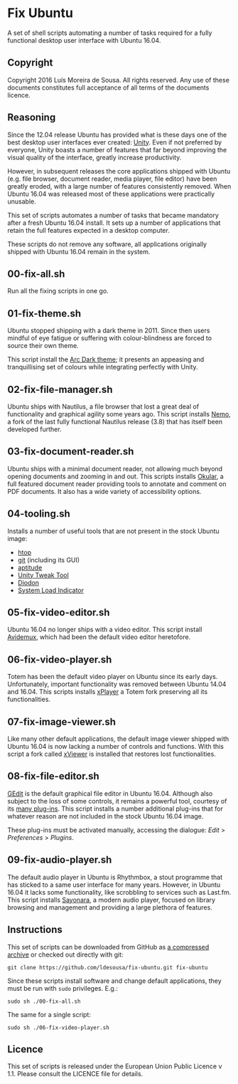 Fix Ubuntu
==========

A set of shell scripts automating a number of tasks required for a fully
functional desktop user interface with Ubuntu 16.04.

Copyright
--------------------------------------------------------------------------------

Copyright 2016 Luís Moreira de Sousa. All rights reserved.
Any use of these documents constitutes full acceptance of all terms of the
documents licence.

Reasoning
---------

Since the 12.04 release Ubuntu has provided what is these days one of the best 
desktop user interfaces ever created: [Unity](http://unity.ubuntu.com/). Even 
if not preferred by everyone, Unity boasts a number of features that far beyond 
improving the visual quality of the interface, greatly increase productivity.

However, in subsequent releases the core applications shipped with Ubuntu (e.g.
file browser, document reader, media player, file editor) have been greatly
eroded, with a large number of features consistently removed. When Ubuntu 16.04
was released most of these applications were practically unusable.

This set of scripts automates a number of tasks that became mandatory after a
fresh Ubuntu 16.04 install. It sets up a number of applications that retain the
full features expected in a desktop computer.

These scripts do not remove any software, all applications originally shipped
with Ubuntu 16.04 remain in the system.

00-fix-all.sh
-------------

Run all the fixing scripts in one go.

01-fix-theme.sh
---------------

Ubuntu stopped shipping with a dark theme in 2011. Since then users mindful of
eye fatigue or suffering with colour-blindness are forced to source their own 
theme.

This script install the [Arc Dark theme](https://github.com/horst3180/Arc-theme); 
it presents an appeasing and tranquillising set of colours while integrating 
perfectly with Unity.

02-fix-file-manager.sh
----------------------

Ubuntu ships with Nautilus, a file browser that lost a great deal of
functionality and graphical agility some years ago. This script installs 
[Nemo](https://github.com/linuxmint/nemo), a fork of the last fully functional 
Nautilus release (3.8) that has itself been developed further.

03-fix-document-reader.sh
-------------------------

Ubuntu ships with a minimal document reader, not allowing much beyond opening
documents and zooming in and out. This scripts installs 
[Okular](https://okular.kde.org/), a full featured document reader providing 
tools to annotate and comment on PDF documents. It also has a wide variety of 
accessibility options.

04-tooling.sh
-------------

Installs a number of useful tools that are not present in the stock Ubuntu 
image: 

 - [htop](http://hisham.hm/htop/)
 - [git](https://git-scm.com/) (including its GUI)
 - [aptitude](https://wiki.debian.org/Aptitude) 
 - [Unity Tweak Tool](https://launchpad.net/unity-tweak-tool)
 - [Diodon](https://wiki.ubuntu.com/Diodon)
 - [System Load Indicator](https://launchpad.net/indicator-multiload)

05-fix-video-editor.sh
----------------------

Ubuntu 16.04 no longer ships with a video editor. This script install 
[Avidemux](http://www.avidemux.org/), which had been the default video editor 
heretofore.

06-fix-video-player.sh
----------------------

Totem has been the default video player on Ubuntu since its early days. 
Unfortunately, important functionality was removed between Ubuntu 14.04 and 
16.04. This scripts installs [xPlayer](https://github.com/linuxmint/xplayer) a 
Totem fork preserving all its functionalities.

07-fix-image-viewer.sh
----------------------

Like many other default applications, the default image viewer shipped with 
Ubuntu 16.04 is now lacking a number of controls and functions. With this 
script a fork called [xViewer](https://github.com/linuxmint/xviewer) is 
installed that restores lost functionalities.

08-fix-file-editor.sh
---------------------

[GEdit](https://wiki.gnome.org/Apps/Gedit) is the default graphical file editor 
in Ubuntu 16.04. Although also subject to the loss of some controls, it remains 
a powerful tool, courtesy of its [many plug-ins](https://wiki.gnome.org/Apps/Gedit/PluginsLists). 
This script installs a number additional plug-ins that for whatever reason are 
not included in the stock Ubuntu 16.04 image.

These plug-ins must be activated manually, accessing the dialogue: *Edit* > 
*Preferences* > *Plugins*.

09-fix-audio-player.sh
----------------------

The default audio player in Ubuntu is Rhythmbox, a stout programme that has 
sticked to a same user interface for many years. However, in Ubuntu 16.04 it lacks
some functionality, like scrobbling to services such as Last.fm. This script 
installs [Sayonara](http://sayonara-player.com), a modern audio player, 
focused on library browsing and management and providing a large plethora of 
features.

Instructions
------------

This set of scripts can be downloaded from GitHub as 
[a compressed archive](https://github.com/ldesousa/fix-ubuntu/archive/master.zip) 
or checked out directly with git:

`git clone https://github.com/ldesousa/fix-ubuntu.git fix-ubuntu`

Since these scripts install software and change default applications, they must 
be run with `sudo` privileges. E.g.:

`sudo sh ./00-fix-all.sh`

The same for a single script:

`sudo sh ./06-fix-video-player.sh`

Licence
-------

This set of scripts is released under the European Union Public Licence v 1.1.
Please consult the LICENCE file for details.
